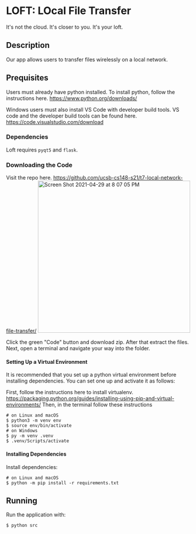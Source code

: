 # LOFT: LOcal File Transfer #
It's not the cloud. It's closer to you. It's your loft.

## Description ##
Our app allows users to transfer files wirelessly on a local network.

## Prequisites ##
Users must already have python installed. To install python, follow the instructions here. https://www.python.org/downloads/

Windows users must also install VS Code with developer build tools. VS code and the developer build tools can be found here. https://code.visualstudio.com/download

### Dependencies ###
Loft requires `pyqt5` and `flask`.


### Downloading the Code ###
Visit the repo here. https://github.com/ucsb-cs148-s21/t7-local-network-file-transfer/
<img width="416" alt="Screen Shot 2021-04-29 at 8 07 05 PM" src="https://user-images.githubusercontent.com/46585109/116643689-7b744180-a926-11eb-95a2-9bcf4423dc8a.png">

Click the green "Code" button and download zip. After that extract the files. Next, open a terminal and navigate your way into the folder.


#### Setting Up a Virtual Environment ####
It is recommended that you set up a python virtual environment before installing
dependencies. You can set one up and activate it as follows:

First, follow the instructions here to install virtualenv. https://packaging.python.org/guides/installing-using-pip-and-virtual-environments/
Then, in the terminal follow these instructions

```
# on Linux and macOS
$ python3 -m venv env
$ source env/bin/activate
# on Windows
$ py -m venv .venv
$ .venv/Scripts/activate
```

#### Installing Dependencies ####
Install dependencies:
```
# on Linux and macOS
$ python -m pip install -r requirements.txt
```

## Running ##
Run the application with:
```
$ python src
```

